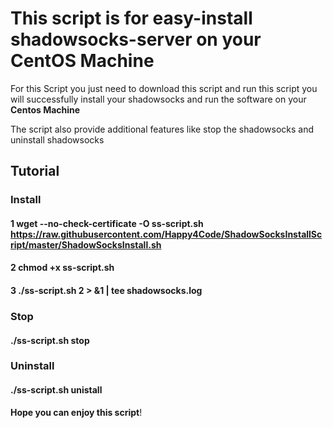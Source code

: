 # This script is for easy-install shadowsocks-server on your CentOS Machine

For this Script you just need to download this script and run this script you will successfully install your shadowsocks and run the software on your **Centos Machine**

The script also provide additional features like stop the shadowsocks and uninstall shadowsocks

## Tutorial

### Install

#### 1  wget --no-check-certificate -O ss-script.sh https://raw.githubusercontent.com/Happy4Code/ShadowSocksInstallScript/master/ShadowSocksInstall.sh  
#### 2 chmod +x ss-script.sh
#### 3 ./ss-script.sh 2 > &1 | tee shadowsocks.log
### Stop

#### ./ss-script.sh stop
### Uninstall

#### ./ss-script.sh unistall

**Hope you can enjoy this script**!
